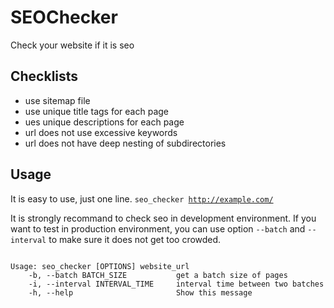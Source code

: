 # SEOChecker

Check your website if it is seo

## Checklists

- use sitemap file
- use unique title tags for each page
- ues unique descriptions for each page
- url does not use excessive keywords
- url does not have deep nesting of subdirectories

## Usage

It is easy to use, just one line.
<code>seo_checker http://example.com/</code>

It is strongly recommand to check seo in development environment. If you want to test in production environment, you can use option <code>--batch</code> and <code>--interval</code> to make sure it does not get too crowded.

<pre><code>
Usage: seo_checker [OPTIONS] website_url
    -b, --batch BATCH_SIZE           get a batch size of pages
    -i, --interval INTERVAL_TIME     interval time between two batches
    -h, --help                       Show this message
</code></pre>

